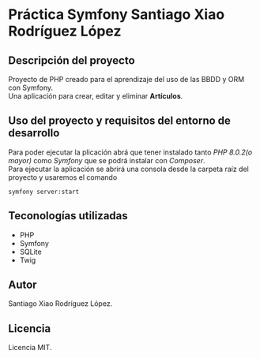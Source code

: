 # Práctica Symfony Santiago Xiao Rodríguez López

## Descripción del proyecto

Proyecto de PHP creado para el aprendizaje del uso de las BBDD y ORM con Symfony.  
Una aplicación para crear, editar y eliminar **Artículos**.  

## Uso del proyecto y requisitos del entorno de desarrollo

Para poder ejecutar la plicación abrá que tener instalado tanto *PHP 8.0.2(o mayor)* como *Symfony* que se podrá instalar con *Composer*.  
Para ejecutar la aplicación se abrirá una consola desde la carpeta raíz del proyecto y usaremos el comando  
~~~
symfony server:start
~~~  

## Teconologías utilizadas

- PHP
- Symfony
- SQLite
- Twig

## Autor

Santiago Xiao Rodríguez López.

## Licencia

Licencia MIT.